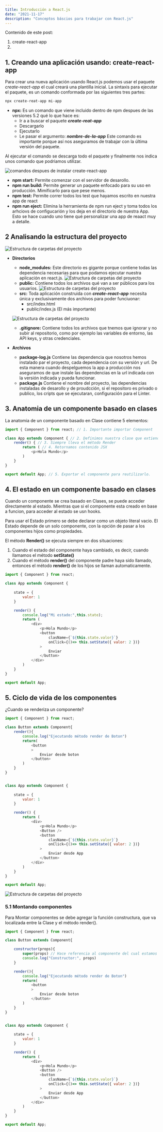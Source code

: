 ```yaml
---
title: Introducción a React.js
date: "2021-11-17" 
description: "Conceptos báscios para trabajar con React.js"
---
```

<!-- date: año-mes-día -->

Contenido de este post:

1. create-react-app
2. 

## 1. Creando una aplicación usando: create-react-app

Para crear una nueva aplicación usando React.js podemos usar el paquete _create-react-app_ el cual creará una plantilla inicial. La sintaxis para ejecutar el paquete, es un comando conformada por las siguientes tres partes:
```bash
npx create-reat-app mi-app
```
- **npx:** Es un comando que viene incluido dentro de npm despues de las versiones 5.2 qué lo que hace es: 
    - Ir a a buscar el paquete **_create-reat-app_**
    - Descargarlo
    - Ejecutarlo 
    - Le pasar el argumento: **_nombre-de-la-app_**
Este comando es importante porque así nos aseguramos de trabajar con la última versión del paquete. 

Al ejecutar el comando se descarga todo el paquete y finalmente nos indica unos comando que podriamos utilizar.

![comandos despues de instalar create-react-app](./img/1.png)

- **npm start:** Permite comenzar con el servidor de desarollo.
- **npm run build:** Permite generar un paquete enfocado para su uso en producción. Mimificarlo para que pese menos.
- **npm test:** Permite correr todos los test que hayamos escrito en nuestra app de react
- **npm run eject:** Elimina la herramienta de npm run eject y toma todos los arhciovs de configucarión y los deja en el directorio de nuestra App. Esto se hace cuando uno tiene qué personalizar una app de reaact muy a detalle.


## 2 Analisando la estructura del proyecto

![Estructura de carpetas del proyecto](./img/2.png)

- **Directorios**
    - **node_modules:** Este directorio es gigante porque contiene todas las dependencia necesarias para que podamos ejecutar nuestra aplicación en react.js. 
    ![Estructura de carpetas del proyecto](./img/3.png)
    - **public:** Contiene todos los archivos qué van a ser públicos para los usuarios.
    ![Estructura de carpetas del proyecto](./img/4.png)
    - **src:** Toda aplicación construida con **_create-react-app_** necesita única y exclusivamente dos archivos para poder funciuonar:
        - src/index.html
        - public/index.js (El más importante)
        
    ![Estructura de carpetas del proyecto](./img/5.png)
    - **.gitignore:** Contiene todos los archivos que tnemos que ignorar y no subir al repositorio, como por ejemplo las variables de entorno, las API keys, y otras credenciales.
- **Archivos**
    - **package-log.js** Contiene las dependencia que nosotros hemos instalado par el proyecto, cada dependencia con su versión y url. De esta manera cuando despelguemos la app a producción nos aseguramos de que instale las dependencias en la url indicada con la versión indicada y pueda funcionar.
    - **package.js** Contiene el nombre del proyecto, las dependencias instaladas de desarollo y de proudcción, si el repositoro es privado o publico, los cripts que se ejecutaran, configuración para el Linter.

## 3. Anatomia de un componente basado en clases

La anatomia de un componente basado en Clase contiene 5 elementos:

```js
import { Component } from react; // 1. Importante importar Component

class App extends Component { // 2. Definimos nuestra clase que extiende de Component previamente importado
    render() { // 3. Siempre lleva el método Render
        return ( // 4. Retornamos contenido JSX
            <p>Hola Mundo</p>
        )
    }
}

export default App; // 5. Exportar el componente para reutilizarlo.
```

## 4. El estado en un componente basado en clases

Cuando un componente se crea basado en Clases, se puede acceder directamente al estado. Mientras que si el componente esta creado en base a funcion, para acceder al estado se usn hooks.

Para usar el Estado primero se debe declarar como un objeto literal vacio. El Estado depende de un solo componente, con la opción de pasar a los componentes hijos como propiedades.

El método **Render()** se ejecuta siempre en dos situaciones:
1. Cuando el estado del componente haya cambiado, es decir, cuando llamamos el método **setState()**
2. Cuando el método **render()** del componente padre haya sido llamado, entonces el método **render()** de los hijos se llaman automaticamente.

```js
import { Component } from react;

class App extends Component { 
    
    state = {
        valor: 1
    }

    render() { 
        console.log("Mi estado:",this.state);
        return ( 
            <div>
                <p>Hola Mundo</p>
                <button 
                    clasName={`${this.state.valor}`}
                    onClick={()=> this.setState({ valor: 2 })}
                >
                    Enviar
                </button>
            </div>
        )
    }
}

export default App; 
```

## 5. Ciclo de vida de los componentes

¿Cuando se renderiza un componente?


```js
import { Component } from react;

class Button extends Component{
    render(){
        console.log("Ejecutando método render de Boton")
        return(
            <button 
            >
                Enviar desde boton
            </button>
        )
    }
}


class App extends Component { 
    
    state = {
        valor: 1
    }

    render() { 
        return ( 
            <div>
                <p>Hola Mundo</p>
                <Button />
                <button 
                    clasName={`${this.state.valor}`}
                    onClick={()=> this.setState({ valor: 2 })}
                >
                    Enviar desde App
                </button>
            </div>
        )
    }
}

export default App; 
```

![Estructura de carpetas del proyecto](./img/6.png)

### 5.1 Montando componentes

Para Montar componentes se debe agregar la función constructura, que va localizada entre la Clase y el método render().

```js
import { Component } from react;

class Button extends Component{

    constructor(props){
        super(props) // Hace referencia al componente del cual estamos extendiendo.
        console.log("Constructor:", props)
    }

    render(){
        console.log("Ejecutando método render de Boton")
        return(
            <button 
            >
                Enviar desde boton
            </button>
        )
    }
}


class App extends Component { 
    
    state = {
        valor: 1
    }

    render() { 
        return ( 
            <div>
                <p>Hola Mundo</p>
                <Button />
                <button 
                    clasName={`${this.state.valor}`}
                    onClick={()=> this.setState({ valor: 2 })}
                >
                    Enviar desde App
                </button>
            </div>
        )
    }
}

export default App; 
```